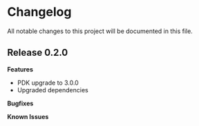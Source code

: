 # Changelog

All notable changes to this project will be documented in this file.

## Release 0.2.0

**Features**

* PDK upgrade to 3.0.0
* Upgraded dependencies

**Bugfixes**

**Known Issues**
